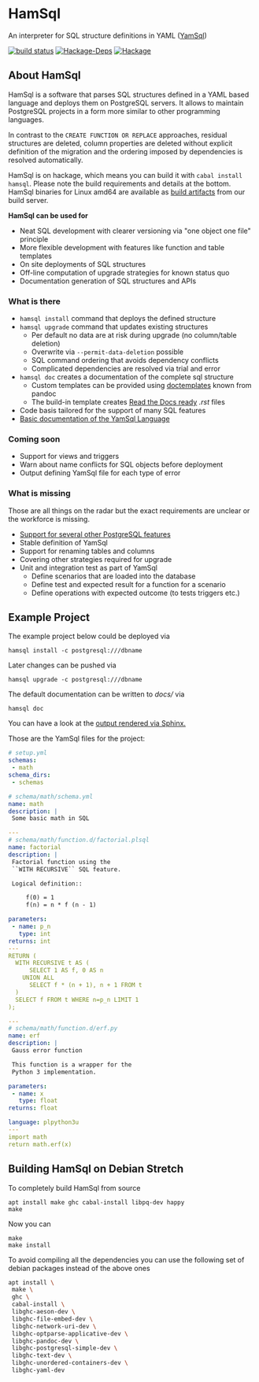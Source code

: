 HamSql
======

An interpreter for SQL structure definitions in YAML ([YamSql](http://yamsql.readthedocs.io/))

[![build status](https://git.hemio.de/hemio/hamsql/badges/master/build.svg)](https://git.hemio.de/hemio/hamsql/commits/master)
[![Hackage-Deps](https://img.shields.io/hackage-deps/v/hamsql.svg?maxAge=2592000)](https://hackage.haskell.org/package/hamsql)
[![Hackage](https://img.shields.io/hackage/v/hamsql.svg?maxAge=2592000)](https://hackage.haskell.org/package/hamsql)

## About HamSql

HamSql is a software that parses SQL structures defined in a YAML based language and deploys them on PostgreSQL servers. It allows to maintain PostgreSQL projects in a form more similar to other programming languages.

In contrast to the `CREATE FUNCTION OR REPLACE` approaches, residual structures are deleted, column properties are deleted without explicit definition of the migration and the ordering imposed by dependencies is resolved automatically.

HamSql is on hackage, which means you can build it with `cabal install hamsql`. Please note the build requirements and details at the bottom. HamSql binaries for Linux amd64 are available as [build artifacts](https://git.hemio.de/hemio/hamsql/tags) from our build server.

**HamSql can be used for**

- Neat SQL development with clearer versioning via "one object one file" principle
- More flexible development with features like function and table templates
- On site deployments of SQL structures
- Off-line computation of upgrade strategies for known status quo
- Documentation generation of SQL structures and APIs


### What is there

- `hamsql install` command that deploys the defined structure
- `hamsql upgrade` command that updates existing structures
  - Per default no data are at risk during upgrade (no column/table deletion)
  - Overwrite via `--permit-data-deletion` possible
  - SQL command ordering that avoids dependency conflicts
  - Complicated dependencies are resolved via trial and error
- `hamsql doc` creates a documentation of the complete sql structure
  - Custom templates can be provided using [doctemplates](https://hackage.haskell.org/package/doctemplates) known from pandoc
  - The build-in template creates [Read the Docs ready](example-docs) *.rst* files
- Code basis tailored for the support of many SQL features
- [Basic documentation of the YamSql Language](http://yamsql.readthedocs.io)

### Coming soon

- Support for views and triggers
- Warn about name conflicts for SQL objects before deployment
- Output defining YamSql file for each type of error

### What is missing

Those are all things on the radar but the exact requirements are unclear or the workforce is missing.

- [Support for several other PostgreSQL features](https://git.hemio.de/hemio/hamsql/issues?milestone_title=Support+all+SQL+Features)
- Stable definition of YamSql
- Support for renaming tables and columns
- Covering other strategies required for upgrade
- Unit and integration test as part of YamSql
  - Define scenarios that are loaded into the database
  - Define test and expected result for a function for a scenario
  - Define operations with expected outcome (to tests triggers etc.)

## Example Project

The example project below could be deployed via

    hamsql install -c postgresql:///dbname

Later changes can be pushed via

    hamsql upgrade -c postgresql:///dbname

The default documentation can be written to *docs/* via

    hamsql doc

You can have a look at the [output rendered via Sphinx.](example-docs)

Those are the YamSql files for the project:

```yaml
# setup.yml
schemas:
 - math
schema_dirs:
 - schemas
```

```yaml
# schema/math/schema.yml
name: math
description: |
 Some basic math in SQL
```

```yaml
---
# schema/math/function.d/factorial.plsql
name: factorial
description: |
 Factorial function using the
 ``WITH RECURSIVE`` SQL feature.

 Logical definition::

     f(0) = 1
     f(n) = n * f (n - 1)

parameters:
 - name: p_n
   type: int
returns: int
---
RETURN (
  WITH RECURSIVE t AS (
      SELECT 1 AS f, 0 AS n
    UNION ALL
      SELECT f * (n + 1), n + 1 FROM t
  )
  SELECT f FROM t WHERE n=p_n LIMIT 1
);
```

```yaml
---
# schema/math/function.d/erf.py
name: erf 
description: |
 Gauss error function

 This function is a wrapper for the
 Python 3 implementation.

parameters:
 - name: x
   type: float
returns: float

language: plpython3u
---
import math
return math.erf(x)

```

## Building HamSql on Debian Stretch

To completely build HamSql from source

    apt install make ghc cabal-install libpq-dev happy
    make

Now you can

    make
    make install
    
To avoid compiling all the dependencies you can use the following set of debian packages instead of the above ones

```sh
apt install \
 make \
 ghc \
 cabal-install \
 libghc-aeson-dev \
 libghc-file-embed-dev \
 libghc-network-uri-dev \
 libghc-optparse-applicative-dev \
 libghc-pandoc-dev \
 libghc-postgresql-simple-dev \
 libghc-text-dev \
 libghc-unordered-containers-dev \
 libghc-yaml-dev
```

